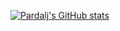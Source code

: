 [![Pardalj's GitHub stats](https://github-readme-stats.vercel.app/api?username=Pardalj)](https://github.com/Pardalj/github-readme-stats)
